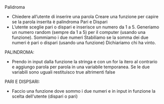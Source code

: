 Palidroma
- Chiedere all’utente di inserire una parola
Creare una funzione per capire se la parola inserita è palindroma
Pari e Dispari
- L’utente sceglie pari o dispari e inserisce un numero da 1 a 5.
Generiamo un numero random (sempre da 1 a 5) per il computer (usando una funzione).
Sommiamo i due numeri
Stabiliamo se la somma dei due numeri è pari o dispari (usando una funzione)
Dichiariamo chi ha vinto.

PALINDROMA:
- Prendo in input dalla funzione la stringa e con un for la itero al contrario e aggiungo parola per parola in una variabile temporanea. Se le due variabili sono uguali restituisco true altrimenti false

PARI E DISPSARI:
- Faccio una funzione dove sommo i due numeri e in input in funzione la scelta dell'utente (dispari o pari)